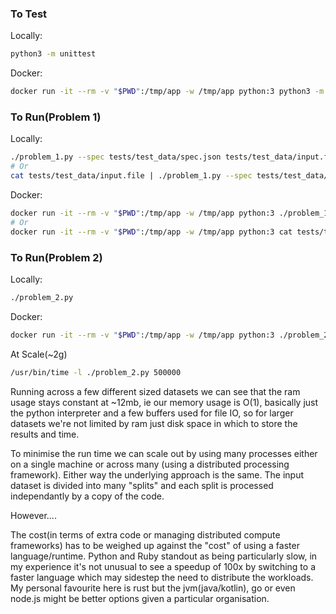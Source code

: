 ### To Test

Locally:
```sh
python3 -m unittest
```

Docker:
```sh
docker run -it --rm -v "$PWD":/tmp/app -w /tmp/app python:3 python3 -m unittest
```

### To Run(Problem 1)

Locally:
```sh
./problem_1.py --spec tests/test_data/spec.json tests/test_data/input.file
# Or
cat tests/test_data/input.file | ./problem_1.py --spec tests/test_data/spec.json
```

Docker:
```sh
docker run -it --rm -v "$PWD":/tmp/app -w /tmp/app python:3 ./problem_1.py --spec tests/test_data/spec.json tests/test_data/input.file
# Or
docker run -it --rm -v "$PWD":/tmp/app -w /tmp/app python:3 cat tests/test_data/input.file | ./problem_1.py --spec tests/test_data/spec.json
```

### To Run(Problem 2)
Locally:
```sh
./problem_2.py
```

Docker:
```sh
docker run -it --rm -v "$PWD":/tmp/app -w /tmp/app python:3 ./problem_2.py
```

At Scale(~2g)
```sh
/usr/bin/time -l ./problem_2.py 500000
```

Running across a few different sized datasets we can see that the ram usage stays constant
at ~12mb, ie our memory usage is O(1), basically just the python interpreter
and a few buffers used for file IO, so for larger datasets we're not limited by
ram just disk space in which to store the results and time.

To minimise the run time we can scale out by using many processes either on a single machine
or across many (using a distributed processing framework).
Either way the underlying approach is the same. The input dataset is divided into many "splits"
and each split is processed independantly by a copy of the code.

However....

The cost(in terms of extra code or managing distributed compute frameworks) has to be weighed up
against the "cost" of using a faster language/runtime. Python and Ruby standout as being particularly slow,
in my experience it's not unusual to see a speedup of 100x by switching to a faster language
which may sidestep the need to distribute the workloads.  My personal favourite here is rust
but the jvm(java/kotlin), go or even node.js might be better options given a particular
organisation. 